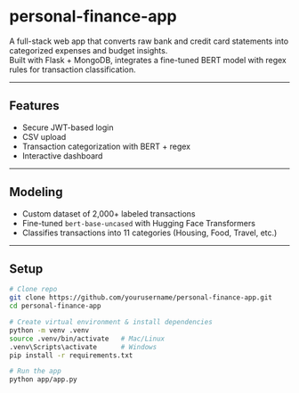 # personal-finance-app

A full-stack web app that converts raw bank and credit card statements into categorized expenses and budget insights.  
Built with Flask + MongoDB, integrates a fine-tuned BERT model with regex rules for transaction classification.

---

## Features
- Secure JWT-based login  
- CSV upload 
- Transaction categorization with BERT + regex  
- Interactive dashboard 

---

## Modeling
- Custom dataset of 2,000+ labeled transactions  
- Fine-tuned `bert-base-uncased` with Hugging Face Transformers  
- Classifies transactions into 11 categories (Housing, Food, Travel, etc.)  

---

## Setup

```bash
# Clone repo
git clone https://github.com/yourusername/personal-finance-app.git
cd personal-finance-app

# Create virtual environment & install dependencies
python -m venv .venv
source .venv/bin/activate   # Mac/Linux
.venv\Scripts\activate      # Windows
pip install -r requirements.txt

# Run the app
python app/app.py
